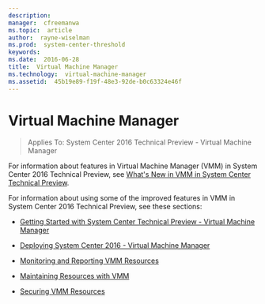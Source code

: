 ```yaml
---
description:  
manager:  cfreemanwa
ms.topic:  article
author:  rayne-wiselman
ms.prod:  system-center-threshold
keywords:  
ms.date:  2016-06-28
title:  Virtual Machine Manager
ms.technology:  virtual-machine-manager
ms.assetid:  45b19e89-f19f-48e3-92de-b0c63324e46f
---
```


# Virtual Machine Manager

>Applies To: System Center 2016 Technical Preview - Virtual Machine Manager

For information about features in Virtual Machine Manager (VMM) in System Center 2016 Technical Preview, see [What's New in VMM in System Center Technical Preview](get-started/What-s-New-in-VMM-in-System-Center-Technical-Preview.md).

For information about using some of the improved features in VMM in System Center 2016 Technical Preview, see these sections:

-   [Getting Started with System Center Technical Preview - Virtual Machine Manager](get-started/Getting-Started-with-System-Center-Technical-Preview---Virtual-Machine-Manager.md)

-   [Deploying System Center 2016 - Virtual Machine Manager](Deploy/Deploying-System-Center-2016---Virtual-Machine-Manager.md)

-   [Monitoring and Reporting VMM Resources](Manage/Monitoring-and-reporting-for-VMM-resources.md)

-   [Maintaining Resources with VMM](Manage/Maintaining-resources-with-VMM.md)

-   [Securing VMM Resources](Manage/Securing-VMM-resources.md)



